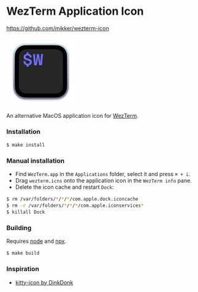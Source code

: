 # WezTerm Application Icon

https://github.com/mikker/wezterm-icon

<p float="left">
	<img src="wezterm.png" width="180">
</p>

An alternative MacOS application icon for [WezTerm](https://wezfurlong.org/wezterm/).

### Installation

```sh
$ make install
```

### Manual installation

- Find `WezTerm.app` in the `Applications` folder, select it and press `⌘ + i`.
- Drag `wezterm.icns` onto the application icon in the `WezTerm info` pane.
- Delete the icon cache and restart `Dock`:

```bash
$ rm /var/folders/*/*/*/com.apple.dock.iconcache
$ rm -r /var/folders/*/*/*/com.apple.iconservices*
$ killall Dock
```

### Building

Requires [node](https://nodejs.org/en/) and [npx](https://www.npmjs.com/package/npx).

```bash
$ make build
```

### Inspiration

- [kitty-icon by DinkDonk](https://github.com/DinkDonk/kitty-icon)
